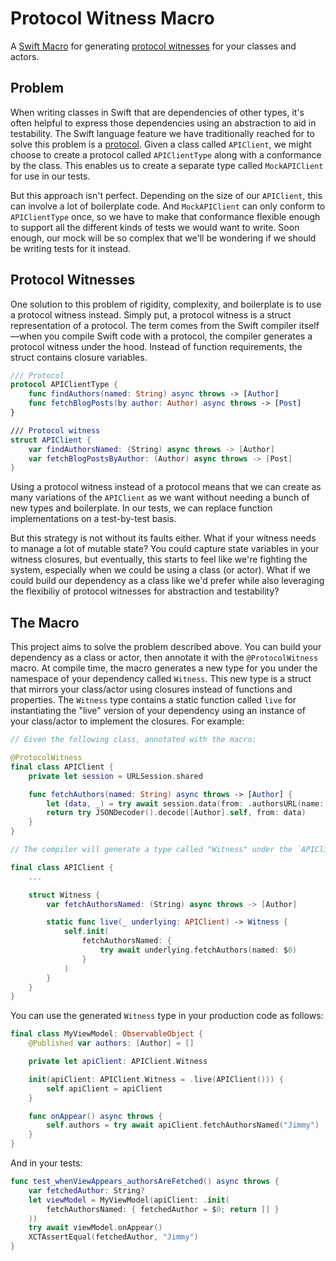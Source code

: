 # Protocol Witness Macro

A [Swift Macro](https://docs.swift.org/swift-book/documentation/the-swift-programming-language/macros/) for generating
[protocol witnesses](https://www.pointfree.co/collections/protocol-witnesses/alternatives-to-protocols) for your classes
and actors.

## Problem

When writing classes in Swift that are dependencies of other types, it's often helpful to express those dependencies
using an abstraction to aid in testability. The Swift language feature we have traditionally reached for to solve this
problem is a [protocol](https://docs.swift.org/swift-book/documentation/the-swift-programming-language/protocols/).
Given a class called `APIClient`, we might choose to create a protocol called `APIClientType` along with a conformance
by the class. This enables us to create a separate type called `MockAPIClient` for use in our tests.

But this approach isn't perfect. Depending on the size of our `APIClient`, this can involve a lot of boilerplate code.
And `MockAPIClient` can only conform to `APIClientType` once, so we have to make that conformance flexible enough to
support all the different kinds of tests we would want to write. Soon enough, our mock will be so complex that we'll be
wondering if we should be writing tests for it instead.

## Protocol Witnesses

One solution to this problem of rigidity, complexity, and boilerplate is to use a protocol witness instead. Simply put,
a protocol witness is a struct representation of a protocol. The term comes from the Swift compiler itself—when you
compile Swift code with a protocol, the compiler generates a protocol witness under the hood. Instead of function
requirements, the struct contains closure variables.

```swift
/// Protocol
protocol APIClientType {
    func findAuthors(named: String) async throws -> [Author]
    func fetchBlogPosts(by author: Author) async throws -> [Post]
}

/// Protocol witness
struct APIClient {
    var findAuthorsNamed: (String) async throws -> [Author]
    var fetchBlogPostsByAuthor: (Author) async throws -> [Post]
}
```

Using a protocol witness instead of a protocol means that we can create as many variations of the `APIClient` as we want
without needing a bunch of new types and boilerplate. In our tests, we can replace function implementations on a
test-by-test basis.

But this strategy is not without its faults either. What if your witness needs to manage a lot of mutable state? You
could capture state variables in your witness closures, but eventually, this starts to feel like we're fighting the
system, especially when we could be using a class (or actor). What if we could build our dependency as a class like we'd
prefer while also leveraging the flexibiliy of protocol witnesses for abstraction and testability?

## The Macro

This project aims to solve the problem described above. You can build your dependency as a class or actor, then annotate
it with the `@ProtocolWitness` macro. At compile time, the macro generates a new type for you under the namespace of
your dependency called `Witness`. This new type is a struct that mirrors your class/actor using closures instead of
functions and properties. The `Witness` type contains a static function called `live` for instantiating the "live"
version of your dependency using an instance of your class/actor to implement the closures. For example:

```swift
// Given the following class, annotated with the macro:

@ProtocolWitness
final class APIClient {
    private let session = URLSession.shared

    func fetchAuthors(named: String) async throws -> [Author] {
        let (data, _) = try await session.data(from: .authorsURL(name: named))
        return try JSONDecoder().decode([Author].self, from: data)
    }
}

// The compiler will generate a type called "Witness" under the `APIClient` namespace:

final class APIClient {
    ...

    struct Witness {
        var fetchAuthorsNamed: (String) async throws -> [Author]

        static func live(_ underlying: APIClient) -> Witness {
            self.init(
                fetchAuthorsNamed: {
                    try await underlying.fetchAuthors(named: $0)
                }
            )
        }
    }
}
```

You can use the generated `Witness` type in your production code as follows:

```swift
final class MyViewModel: ObservableObject {
    @Published var authors: [Author] = []

    private let apiClient: APIClient.Witness

    init(apiClient: APIClient.Witness = .live(APIClient())) {
        self.apiClient = apiClient
    }

    func onAppear() async throws {
        self.authors = try await apiClient.fetchAuthorsNamed("Jimmy")
    }
}
```

And in your tests:

```swift
func test_whenViewAppears_authorsAreFetched() async throws {
    var fetchedAuthor: String?
    let viewModel = MyViewModel(apiClient: .init(
        fetchAuthorsNamed: { fetchedAuthor = $0; return [] }
    ))
    try await viewModel.onAppear()
    XCTAssertEqual(fetchedAuthor, "Jimmy")
}
```
